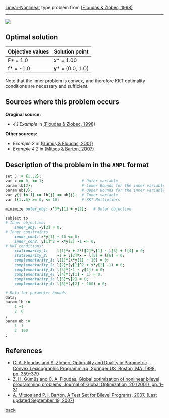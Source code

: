 [Linear-Nonlinear](/test-problems/LP-NLP-problems) type problem from [(Floudas & Zlobec, 1998)][Floudas & Zlobec, 1998]

---

![](https://github.com/basblsolver/test-problems/wiki/images/fz_1998_01_eq.jpg)

## Optimal solution

Objective values   | Solution point          |
------------------ | ----------------------- |
F* = 1.0           | _x_* = 1.00             |
f* = -1.0          | __y__* = (0.0, 1.0)     |

Note that the inner problem is convex, and therefore KKT optimality conditions are necessary and sufficient.

## Sources where this problem occurs

__Oroginal source:__

 - _4.1 Example_ in [(Floudas & Zlobec, 1998)][Floudas & Zlobec, 1998]

__Other sources:__

 - _Example 2_ in [(Gümüş & Floudas, 2001)][Gümüş & Floudas, 2001]
 - _Example 4.2_ in [(Mitsos & Barton, 2007)][Mitsos & Barton, 2007]

## Description of the problem in the `AMPL` format

```ruby
set J := {1..2};
var x >= 0, <= 1;                 # Outer variable
param lb{J};                      # Lower Bounds for the inner variable
param ub{J};                      # Upper Bounds for the inner variable
var y{j in J} >= lb[j] <= ub[j];  # Inner variable
var l{1..6} >= 0, <= 10;          # KKT Multipliers

minimize outer_obj: x^3*y[1] + y[2];   # Outer objective

subject to
# Inner objective:
    inner_obj: -y[2] = 0;
# Inner constraints
    inner_con1: x*y[1] - 10 <= 0;
    inner_con2: y[1]^2 + x*y[2] -1 <= 0;
# KKT conditions:
    stationarity_1:    l[1]*x + 2*l[2]*y[1] - l[3] + l[4] = 0;
    stationarity_2:    -1 + l[2]*x - l[5] + l[6] = 0;
    complementarity_1: l[1]*(x*y[1] - 10) = 0;
    complementarity_2: l[2]*(y[1]^2 + x*y[2] -1) = 0;
    complementarity_3: l[3]*(-1 - y[1]) = 0;
    complementarity_4: l[4]*(y[1] - 1) = 0;
    complementarity_5: l[5]*y[2] = 0;
    complementarity_6: l[6]*(y[2] - 100) = 0;

# Data for parameter bounds
data;
param lb :=
    1 -1
    2  0
;
param ub :=
    1  1
    2  100
;
```


##  References

 - [C. A. Floudas and S. Zlobec, Optimality and Duality in Parametric Convex Lexicographic Programming, Springer US, Boston, MA, 1998, pp. 359–379](https://doi.org/10.1007/978-1-4613-0307-7_16)
 - [Z. H. Gümüş and C. A. Floudas, Global optimization of nonlinear bilevel programming problems, Journal of Global Optimization, 20 (2001), pp. 1–31](https://doi.org/10.1023/A:1011268113791)
 - [A. Mitsos and P. I. Barton, A Test Set for Bilevel Programs, 2007. (Last updated September 19, 2007)](https://www.researchgate.net/publication/228455291_A_test_set_for_bilevel_programs)

 [back](/test-problems/LP-NLP-problems)

[Floudas & Zlobec, 1998]: https://doi.org/10.1007/978-1-4613-0307-7_16
[Gümüş & Floudas, 2001]: https://doi.org/10.1023/A:1011268113791
[Mitsos & Barton, 2007]: https://www.researchgate.net/publication/228455291_A_test_set_for_bilevel_programs
